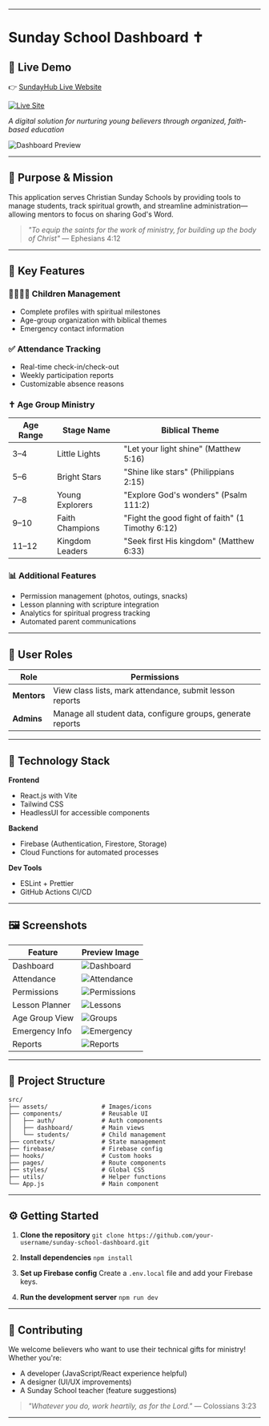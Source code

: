 
---

# Sunday School Dashboard ✝️

## 🚀 Live Demo

👉 [SundayHub Live Website](https://sundayhub.vercel.app)

[![Live Site](https://img.shields.io/badge/Live-Demo-green?style=for-the-badge)](https://sundayhub.vercel.app)


*A digital solution for nurturing young believers through organized, faith-based education*

![Dashboard Preview](./screenshots/1.png)

---

## 📖 Purpose & Mission

This application serves Christian Sunday Schools by providing tools to manage students, track spiritual growth, and streamline administration—allowing mentors to focus on sharing God's Word.

> *"To equip the saints for the work of ministry, for building up the body of Christ"*
> — Ephesians 4:12

---

## 🚀 Key Features

### 👨‍👩‍👧‍👦 Children Management

* Complete profiles with spiritual milestones
* Age-group organization with biblical themes
* Emergency contact information

### ✅ Attendance Tracking

* Real-time check-in/check-out
* Weekly participation reports
* Customizable absence reasons

### ✝️ Age Group Ministry

| Age Range | Stage Name      | Biblical Theme                                   |
| --------- | --------------- | ------------------------------------------------ |
| 3–4       | Little Lights   | "Let your light shine" (Matthew 5:16)            |
| 5–6       | Bright Stars    | "Shine like stars" (Philippians 2:15)            |
| 7–8       | Young Explorers | "Explore God's wonders" (Psalm 111:2)            |
| 9–10      | Faith Champions | "Fight the good fight of faith" (1 Timothy 6:12) |
| 11–12     | Kingdom Leaders | "Seek first His kingdom" (Matthew 6:33)          |

### 📊 Additional Features

* Permission management (photos, outings, snacks)
* Lesson planning with scripture integration
* Analytics for spiritual progress tracking
* Automated parent communications

---

## 👥 User Roles

| Role        | Permissions                                                 |
| ----------- | ----------------------------------------------------------- |
| **Mentors** | View class lists, mark attendance, submit lesson reports    |
| **Admins**  | Manage all student data, configure groups, generate reports |

---

## 🧰 Technology Stack

**Frontend**

* React.js with Vite
* Tailwind CSS
* HeadlessUI for accessible components

**Backend**

* Firebase (Authentication, Firestore, Storage)
* Cloud Functions for automated processes

**Dev Tools**

* ESLint + Prettier
* GitHub Actions CI/CD

---

## 🖼️ Screenshots

| Feature        | Preview Image                              |
| -------------- | ------------------------------------------ |
| Dashboard      | ![Dashboard](./screenshots/1.png)   |
| Attendance     | ![Attendance](./screenshots/2.png)  |
| Permissions    | ![Permissions](./screenshots/3.png) |
| Lesson Planner | ![Lessons](./screenshots/4.png)     |
| Age Group View | ![Groups](./screenshots/5.png)      |
| Emergency Info | ![Emergency](./screenshots/6.png)   |
| Reports        | ![Reports](./screenshots/7.png)     |

---

## 📁 Project Structure

```
src/
├── assets/               # Images/icons
├── components/           # Reusable UI
│   ├── auth/             # Auth components
│   ├── dashboard/        # Main views
│   └── students/         # Child management
├── contexts/             # State management
├── firebase/             # Firebase config
├── hooks/                # Custom hooks
├── pages/                # Route components
├── styles/               # Global CSS
├── utils/                # Helper functions
└── App.js                # Main component
```

---

## ⚙️ Getting Started

1. **Clone the repository**
   `git clone https://github.com/your-username/sunday-school-dashboard.git`

2. **Install dependencies**
   `npm install`

3. **Set up Firebase config**
   Create a `.env.local` file and add your Firebase keys.

4. **Run the development server**
   `npm run dev`

---

## 🤝 Contributing

We welcome believers who want to use their technical gifts for ministry! Whether you're:

* A developer (JavaScript/React experience helpful)
* A designer (UI/UX improvements)
* A Sunday School teacher (feature suggestions)

> *"Whatever you do, work heartily, as for the Lord."* — Colossians 3:23

---

